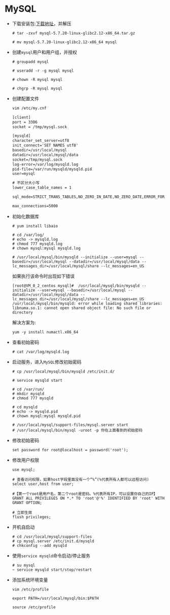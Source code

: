 # MySQL

- 下载安装包:[下载地址](http://dev.mysql.com/get/Downloads/MySQL-5.7/mysql-5.7.20-linux-glibc2.12-x86_64.tar.gz)，并解压

  ```shell
  # tar -zxvf mysql-5.7.20-linux-glibc2.12-x86_64.tar.gz
  
  # mv mysql-5.7.20-linux-glibc2.12-x86_64 mysql
  ```

- 创建`mysql`用户和用户组，并授权

  ```shell
  # groupadd mysql
  
  # useradd -r -g mysql mysql
  
  # chown -R mysql mysql
  
  # chgrp -R mysql mysql
  ```

- 创建配置文件

  ```reStructuredText
  vim /etc/my.cnf
  
  [client]
  port = 3306
  socket = /tmp/mysql.sock
  
  [mysqld]
  character_set_server=utf8
  init_connect='SET NAMES utf8'
  basedir=/usr/local/mysql
  datadir=/usr/local/mysql/data
  socket=/tmp/mysql.sock
  log-error=/var/log/mysqld.log
  pid-file=/var/run/mysqld/mysqld.pid
  user=mysql 
  
  # 不区分大小写
  lower_case_table_names = 1
  
  sql_mode=STRICT_TRANS_TABLES,NO_ZERO_IN_DATE,NO_ZERO_DATE,ERROR_FOR_DIVISION_BY_ZERO,NO_AUTO_CREATE_USER,NO_ENGINE_SUBSTITUTION
  
  max_connections=5000
  ```

- 初始化数据库

  ```shell
  # yum install libaio
  
  # cd /var/log/
  # echo -> mysqld.log
  # chmod 777 mysqld.log
  # chown mysql:mysql mysqld.log
  
  # /usr/local/mysql/bin/mysqld --initialize --user=mysql --basedir=/usr/local/mysql --datadir=/usr/local/mysql/data --lc_messages_dir=/usr/local/mysql/share --lc_messages=en_US
  ```

  如果执行该命令时出现如下错误

  ```shell
  [root@VM_0_2_centos mysql]#  /usr/local/mysql/bin/mysqld --initialize --user=mysql --basedir=/usr/local/mysql --datadir=/usr/local/mysql/data --lc_messages_dir=/usr/local/mysql/share --lc_messages=en_US
  /usr/local/mysql/bin/mysqld: error while loading shared libraries: libnuma.so.1: cannot open shared object file: No such file or directory
  ```

  解决方案为:

  ```shell
  yum -y install numactl.x86_64
  ```

- 查看初始密码

  ```shell
  # cat /var/log/mysqld.log
  ```

- 启动服务，进入`MySQL`修改初始密码

  ```shell
  # cp /usr/local/mysql/bin/mysqld /etc/init.d/
  
  # service mysqld start 
  
  # cd /var/run/
  # mkdir mysqld
  # chmod 777 mysqld
  
  # cd mysqld
  # echo -> mysqld.pid
  # chown mysql:mysql mysqld.pid 
  
  # /usr/local/mysql/support-files/mysql.server start
  # /usr/local/mysql/bin/mysql -uroot -p 你在上面看到的初始密码
  ```

- 修改初始密码

  ```mysql
  set password for root@localhost = password('root');
  ```

- 修改用户权限

  ```mysql
  use mysql;
  
  # 查看访问权限，如果host字段里面没有一个“%”(%代表所有人都可以远程访问)
  select user,host from user;
  
  #【第一个root是用户名，第二个root是密码。%代表所有IP，可以设置你自己的IP】
  GRANT ALL PRIVILEGES ON *.* TO 'root'@'%' IDENTIFIED BY 'root' WITH GRANT OPTION; 
  
  # 立即生效
  flush privileges;
  ```

- 开机自启动

  ```shell
  # cd /usr/local/mysql/support-files
  # cp mysql.server /etc/init.d/mysqld
  # chkconfig --add mysqld
  ```

- 使用`service mysqld`命令启动/停止服务

  ```shell
  # su mysql
  ~ service mysqld start/stop/restart
  ```

- 添加系统环境变量

  ```shell
  vim /etc/profile
  
  export PATH=/usr/local/mysql/bin:$PATH
  
  source /etc/profile
  ```

  

